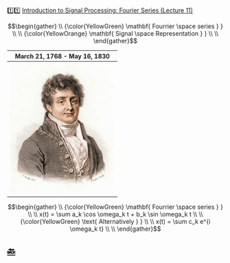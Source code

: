:one::one: [Introduction to Signal Processing: Fourier Series (Lecture 11)](https://youtu.be/eXC-_ny9J-Y)

```math
\begin{gather}
   \\
   {\color{YellowGreen} \mathbf{ Fourrier \space series  } } \\
    \\
   {\color{YellowOrange} \mathbf{ Signal \space Representation  } } \\
    \\
\end{gather}
```
|  March 21, 1768 - May 16, 1830 |
|-|
| <img src=images/fourrier.jpeg width='' height='' > </img> |

```math
\begin{gather}
   \\
   {\color{YellowGreen} \mathbf{ Fourrier \space series  } } \\
    \\
   x(t) = \sum a_k \cos \omega_k t + b_k \sin \omega_k t \\
    \\
   {\color{YellowGreen} \text{ Alternatively  } } \\
    \\
    x(t) = \sum c_k e^{i \omega_k t} \\
    \\
\end{gather}
```
## [:back: ](../#round_pushpin-signal-processing-an-introduction)
